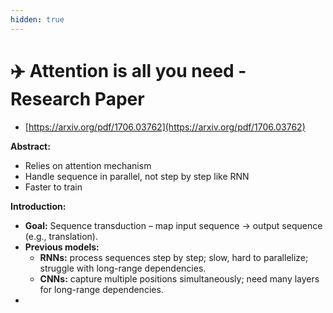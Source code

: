 ```yaml
---
hidden: true
---
```


# ✈️ Attention is all you need - Research Paper

* [https://arxiv.org/pdf/1706.03762](https://arxiv.org/pdf/1706.03762)

**Abstract:**

* Relies on attention mechanism
* Handle sequence in parallel, not step by step like RNN
* Faster to train

**Introduction:**

* **Goal:** Sequence transduction – map input sequence → output sequence (e.g., translation).
* **Previous models:**
  * **RNNs:** process sequences step by step; slow, hard to parallelize; struggle with long-range dependencies.
  * **CNNs:** capture multiple positions simultaneously; need many layers for long-range dependencies.
*



























